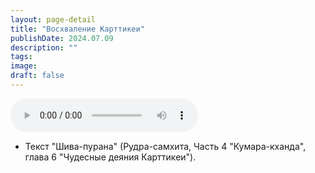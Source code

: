 ```yaml
---
layout: page-detail
title: "Восхваление Карттикеи"
publishDate: 2024.07.09
description: ""
tags:
image:
draft: false
---
```


<audio title="2024.07.09 - Восхваление Карттикеи.mp3" src="https://filer-api.advayta.org/v1.0/public/files/74066" controls=""></audio>

* Текст "Шива-пурана" (Рудра-самхита, Часть 4 "Кумара-кханда", глава 6 "Чудесные деяния Карттикеи").

  
